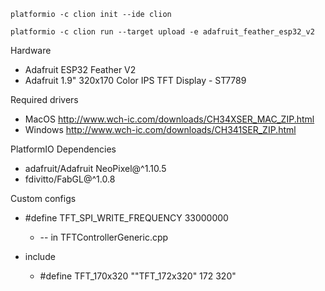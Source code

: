 ````
platformio -c clion init --ide clion

platformio -c clion run --target upload -e adafruit_feather_esp32_v2
````

Hardware
* Adafruit ESP32 Feather V2
* Adafruit 1.9" 320x170 Color IPS TFT Display - ST7789

Required drivers

* MacOS http://www.wch-ic.com/downloads/CH34XSER_MAC_ZIP.html
* Windows http://www.wch-ic.com/downloads/CH341SER_ZIP.html

PlatformIO Dependencies

* adafruit/Adafruit NeoPixel@^1.10.5
* fdivitto/FabGL@^1.0.8

Custom configs

* #define TFT_SPI_WRITE_FREQUENCY 33000000
  * -- in TFTControllerGeneric.cpp

* include 
   * #define TFT_170x320 "\"TFT_172x320\" 172 320"